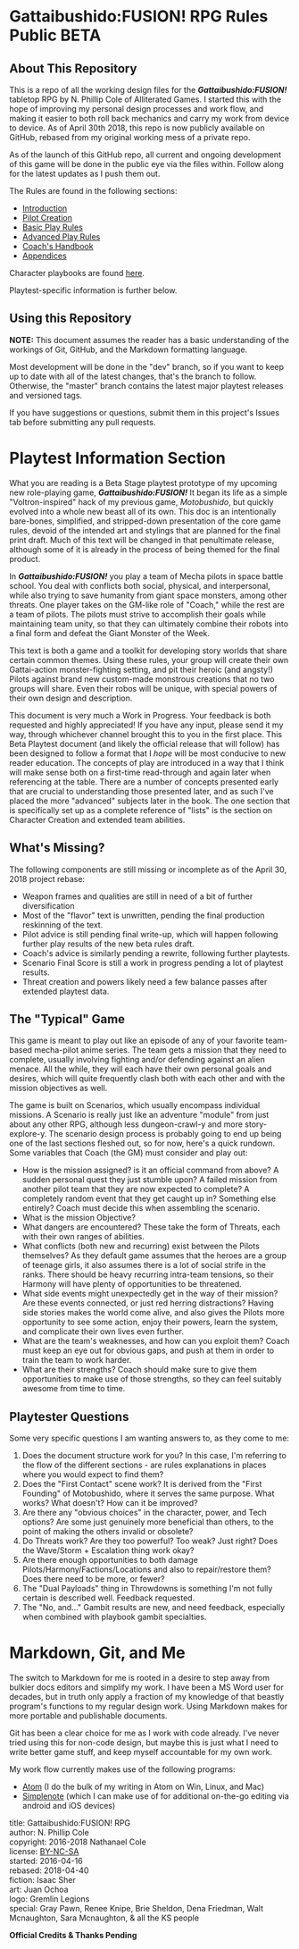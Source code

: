 # Gattaibushido:FUSION! RPG Rules Public BETA

## About This Repository

This is a repo of all the working design files for the ***Gattaibushido:FUSION!*** tabletop RPG by N. Phillip Cole of Alliterated Games. I started this with the hope of improving my personal design processes and work flow, and making it easier to both roll back mechanics and carry my work from device to device. As of April 30th 2018, this repo is now publicly available on GitHub, rebased from my original working mess of a private repo.

As of the launch of this GitHub repo, all current and ongoing development of this game will be done in the public eye via the files within. Follow along for the latest updates as I push them out.

The Rules are found in the following sections:

* [Introduction](./rules/01_intro.md)
* [Pilot Creation](./rules/02_pilots.md)
* [Basic Play Rules](./rules/03_basic_play.md)
* [Advanced Play Rules](./rules/04_advanced_play.md)
* [Coach's Handbook](./rules/05_coach.md)
* [Appendices](./rules/06_appendices.md)

Character playbooks are found [here](./playbooks/).

Playtest-specific information is further below.


## Using this Repository

**NOTE:** This document assumes the reader has a basic understanding of the workings of Git, GitHub, and the Markdown formatting language.

Most development will be done in the "dev" branch, so if you want to keep up to date with all of the latest changes, that's the branch to follow. Otherwise, the "master" branch contains the latest major playtest releases and versioned tags.

If you have suggestions or questions, submit them in this project's Issues tab before submitting any pull requests.


# Playtest Information Section

What you are reading is a Beta Stage playtest prototype of my upcoming new role-playing game, ***Gattaibushido:FUSION!*** It began its life as a simple "Voltron-inspired" hack of my previous game, *Motobushido*, but quickly evolved into a whole new beast all of its own. This doc is an intentionally bare-bones, simplified, and stripped-down presentation of the core game rules, devoid of the intended art and stylings that are planned for the final print draft. Much of this text will be changed in that penultimate release, although some of it is already in the process of being themed for the final product.

In ***Gattaibushido:FUSION!*** you play a team of Mecha pilots in space battle school. You deal with conflicts both social, physical, and interpersonal, while also trying to save humanity from giant space monsters, among other threats. One player takes on the GM-like role of "Coach," while the rest are a team of pilots. The pilots must strive to accomplish their goals while maintaining team unity, so that they can ultimately combine their robots into a final form and defeat the Giant Monster of the Week.

This text is both a game and a toolkit for developing story worlds that share certain common themes. Using these rules, your group will create their own Gattai-action monster-fighting setting, and pit their heroic (and angsty!) Pilots against brand new custom-made monstrous creations that no two groups will share. Even their robos will be unique, with special powers of their own design and description.

This document is very much a Work in Progress. Your feedback is both requested and highly appreciated! If you have any input, please send it my way, through whichever channel brought this to you in the first place. This Beta Playtest document (and likely the official release that will follow) has been designed to follow a format that I *hope* will be most conducive to new reader education. The concepts of play are introduced in a way that I think will make sense both on a first-time read-through and again later when referencing at the table. There are a number of concepts presented early that are crucial to understanding those presented later, and as such I've placed the more "advanced" subjects later in the book. The one section that is specifically set up as a complete reference of "lists" is the section on Character Creation and extended team abilities.


## What's Missing?

The following components are still missing or incomplete as of the April 30, 2018 project rebase:

* Weapon frames and qualities are still in need of a bit of further diversification
* Most of the "flavor" text is unwritten, pending the final production reskinning of the text.
* Pilot advice is still pending final write-up, which will happen following further play results of the new beta rules draft.
* Coach's advice is similarly pending a rewrite, following further playtests.
* Scenario Final Score is still a work in progress pending a lot of playtest results.
* Threat creation and powers likely need a few balance passes after extended playtest data.


## The "Typical" Game

This game is meant to play out like an episode of any of your favorite team-based mecha-pilot anime series. The team gets a mission that they need to complete, usually involving fighting and/or defending against an alien menace. All the while, they will each have their own personal goals and desires, which will quite frequently clash both with each other and with the mission objectives as well.

The game is built on Scenarios, which usually encompass individual missions. A Scenario is really just like an adventure "module" from just about any other RPG, although less dungeon-crawl-y and more story-explore-y. The scenario design process is probably going to end up being one of the last sections fleshed out, so for now, here's a quick rundown. Some variables that Coach (the GM) must consider and play out:

* How is the mission assigned? is it an official command from above? A sudden personal quest they just stumble upon? A failed mission from another pilot team that they are now expected to complete? A completely random event that they get caught up in? Something else entirely? Coach must decide this when assembling the scenario.
* What is the mission Objective?
* What dangers are encountered? These take the form of Threats, each with their own ranges of abilities.
* What conflicts (both new and recurring) exist between the Pilots themselves? As they default game assumes that the heroes are a group of teenage girls, it also assumes there is a lot of social strife in the ranks. There should be heavy recurring intra-team tensions, so their Harmony will have plenty of opportunities to be threatened.
* What side events might unexpectedly get in the way of their mission? Are these events connected, or just red herring distractions? Having side stories makes the world come alive, and also gives the Pilots more opportunity to see some action, enjoy their powers, learn the system, and complicate their own lives even further.
* What are the team's weaknesses, and how can you exploit them? Coach must keep an eye out for obvious gaps, and push at them in order to train the team to work harder.
* What are their strengths? Coach should make sure to give them opportunities to make use of those strengths, so they can feel suitably awesome from time to time.


## Playtester Questions

Some very specific questions I am wanting answers to, as they come to me:

1. Does the document structure work for you? In this case, I'm referring to the flow of the different sections - are rules explanations in places where you would expect to find them?
2. Does the "First Contact" scene work? It is derived from the "First Founding" of Motobushido, where it serves the same purpose. What works? What doesn't? How can it be improved?
3. Are there any "obvious choices" in the character, power, and Tech options? Are some just genuinely more beneficial than others, to the point of making the others invalid or obsolete?
4. Do Threats work? Are they too powerful? Too weak? Just right? Does the Wave/Storm + Escalation thing work okay?
5. Are there enough opportunities to both damage Pilots/Harmony/Factions/Locations and also to repair/restore them? Does there need to be more, or fewer?
6. The "Dual Payloads" thing in Throwdowns is something I'm not fully certain is described well. Feedback requested.
7. The "No, and..." Gambit results are new, and need feedback, especially when combined with playbook gambit specialties.


# Markdown, Git, and Me

The switch to Markdown for me is rooted in a desire to step away from bulkier docs editors and simplify my work. I have been a MS Word user for decades, but in truth only apply a fraction of my knowledge of that beastly program's functions to my regular design work. Using Markdown makes for more portable and publishable documents.

Git has been a clear choice for me as I work with code already. I've never tried using this for non-code design, but maybe this is just what I need to write better game stuff, and keep myself accountable for my own work.

My work flow currently makes use of the following programs:

* [Atom][atom] (I do the bulk of my writing in Atom on Win, Linux, and Mac)
* [Simplenote][simple] (which I can make use of for additional on-the-go editing via android and iOS devices)

[atom]: https://atom.io/
[simple]: https://simplenote.com/

title: Gattaibushido:FUSION! RPG   
author: N. Phillip Cole  
copyright: 2016-2018 Nathanael Cole  
license: [BY-NC-SA](https://creativecommons.org/licenses/by-nc-sa/4.0/)  
started: 2016-04-16  
rebased: 2018-04-40  
fiction: Isaac Sher  
art: Juan Ochoa  
logo: Gremlin Legions  
special: Gray Pawn, Renee Knipe, Brie Sheldon, Dena Friedman, Walt Mcnaughton, Sara Mcnaughton, & all the KS people  

**Official Credits & Thanks Pending**
